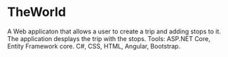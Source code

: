 # TheWorld
A Web applicaton that allows a user to create a trip and adding stops to it. The application desplays the trip with the stops.
Tools: ASP.NET Core, Entity Framework core. C#, CSS, HTML, Angular, Bootstrap.
